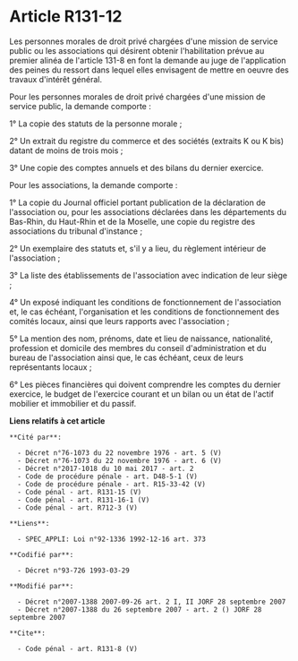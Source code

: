 # Article R131-12

Les personnes morales de droit privé chargées d'une mission de service public ou les associations qui désirent obtenir
l'habilitation prévue au premier alinéa de l'article 131-8 en font la demande au juge de l'application des peines du ressort
dans lequel elles envisagent de mettre en oeuvre des travaux d'intérêt général. 

Pour les personnes morales de droit privé chargées d'une mission de service public, la demande comporte : 

1° La copie des statuts de la personne morale ; 

2° Un extrait du registre du commerce et des sociétés (extraits K ou K bis) datant de moins de trois mois ; 

3° Une copie des comptes annuels et des bilans du dernier exercice. 

Pour les associations, la demande comporte : 

1° La copie du Journal officiel portant publication de la déclaration de l'association ou, pour les associations déclarées
dans les départements du Bas-Rhin, du Haut-Rhin et de la Moselle, une copie du registre des associations du tribunal
d'instance ; 

2° Un exemplaire des statuts et, s'il y a lieu, du règlement intérieur de l'association ; 

3° La liste des établissements de l'association avec indication de leur siège ; 

4° Un exposé indiquant les conditions de fonctionnement de l'association et, le cas échéant, l'organisation et les conditions
de fonctionnement des comités locaux, ainsi que leurs rapports avec l'association ; 

5° La mention des nom, prénoms, date et lieu de naissance, nationalité, profession et domicile des membres du conseil
d'administration et du bureau de l'association ainsi que, le cas échéant, ceux de leurs représentants locaux ; 

6° Les pièces financières qui doivent comprendre les comptes du dernier exercice, le budget de l'exercice courant et un bilan
ou un état de l'actif mobilier et immobilier et du passif.

**Liens relatifs à cet article**

	**Cité par**:

	  - Décret n°76-1073 du 22 novembre 1976 - art. 5 (V)
	  - Décret n°76-1073 du 22 novembre 1976 - art. 6 (V)
	  - Décret n°2017-1018 du 10 mai 2017 - art. 2
	  - Code de procédure pénale - art. D48-5-1 (V)
	  - Code de procédure pénale - art. R15-33-42 (V)
	  - Code pénal - art. R131-15 (V)
	  - Code pénal - art. R131-16-1 (V)
	  - Code pénal - art. R712-3 (V)

	**Liens**:

	  - SPEC_APPLI: Loi n°92-1336 1992-12-16 art. 373

	**Codifié par**:

	  - Décret n°93-726 1993-03-29

	**Modifié par**:

	  - Décret n°2007-1388 2007-09-26 art. 2 I, II JORF 28 septembre 2007
	  - Décret n°2007-1388 du 26 septembre 2007 - art. 2 () JORF 28 septembre 2007

	**Cite**:

	  - Code pénal - art. R131-8 (V)
